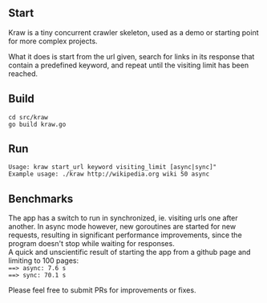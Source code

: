 ## Start
Kraw is a tiny concurrent crawler skeleton, used as a demo or starting point for more complex projects. 

What it does is start from the url given, search for links in its response that contain a predefined keyword, and repeat until the visiting limit has been reached.

## Build
`cd src/kraw`<br>
`go build kraw.go`

## Run 
`Usage: kraw start_url keyword visiting_limit [async|sync]"`<br>
`Example usage: ./kraw http://wikipedia.org wiki 50 async`

## Benchmarks
The app has a switch to run in synchronized, ie. visiting urls one after another. In async mode however, new goroutines are started for new requests, resulting in significant performance improvements, since the program doesn't stop while waiting for responses.<br>
A quick and unscientific result of starting the app from a github page and limiting to 100 pages:<br>
`==> async: 7.6 s`<br>
`==> sync: 70.1 s`

Please feel free to submit PRs for improvements or fixes. 
